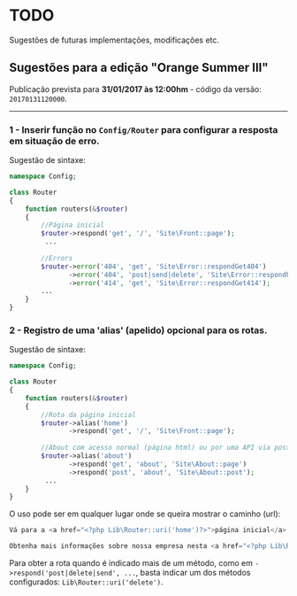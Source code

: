 # TODO
Sugestões de futuras implementações, modificações etc.

## Sugestões para a edição "Orange Summer III"
Publicação prevista para <b>31/01/2017 às 12:00hm</b> - código da versão: ```20170131120000```.

----

### 1 - Inserir função no ```Config/Router``` para configurar a resposta em situação de <b>erro</b>.

Sugestão de sintaxe:

```php
namespace Config;

class Router 
{
    function routers(&$router)
    {
        //Página inicial
        $router->respond('get', '/', 'Site\Front::page');
         ...
        
        //Errors
        $router->error('404', 'get', 'Site\Error::respondGet404')
               ->error('404', 'post|send|delete', 'Site\Error::respondPost404')
               ->error('414', 'get', 'Site\Error::respondGet414');
        ...    
    }
}
```

### 2 - Registro de uma 'alias' (apelido) opcional para os rotas.

Sugestão de sintaxe:

```php
namespace Config;

class Router 
{
    function routers(&$router)
    {
        //Rota da página inicial
        $router->alias('home')
               ->respond('get', '/', 'Site\Front::page');
               
        //About com acesso normal (página html) ou por uma API via post:       
        $router->alias('about')
               ->respond('get', 'about', 'Site\About::page')
               ->respond('post', 'about', 'Site\About::post');
         ...
    }
}
```

O uso pode ser em qualquer lugar onde se queira mostrar o caminho (url):

```php
Vá para a <a href="<?php Lib\Router::uri('home')?>">página inicial</a> do site e...

Obtenha mais informações sobre nossa empresa nesta <a href="<?php Lib\Router::uri('about', 'get')?>">página</a>.
```

Para obter a rota quando é indicado mais de um método, como em ``` ->respond('post|delete|send', ... ```, basta indicar um dos métodos configurados: ``` Lib\Router::uri('delete') ```.


